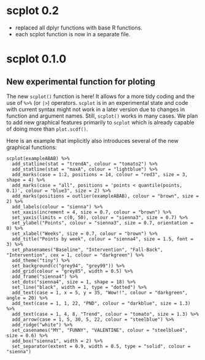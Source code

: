 # scplot 0.2

- replaced all dplyr functions with base R functions.
- each scplot function is now in a separate file.

# scplot 0.1.0 

## New experimental function for ploting

The new `scplot()` function is here! It allows for a more tidy coding and the use of `%>%` (or `|>`) operators. `scplot` is in an experimental state and code with
current syntax might not work in  a later version due to changes in function and argument names. Still, `scplot()` works in many cases.
We plan to add new graphical features primarily to `scplot` which is already capable of doing more than `plot.scdf()`.

Here is an example that implicitly also introduces several of the new graphical functions:

```{.r}
scplot(exampleABAB) %>% 
  add_statline(stat = "trendA", colour = "tomato2") %>%
  add_statline(stat = "maxA", colour = "lightblue") %>%
  add_marks(case = 1:2, positions = 14, colour = "red3", size = 3, shape = 4) %>%
  add_marks(case = "all", positions = 'points < quantile(points, 0.1)', colour = "blue3", size = 2) %>%
  add_marks(positions = outlier(exampleABAB), colour = "brown", size = 2) %>%
  add_labels(colour = "sienna") %>%
  set_xaxis(increment = 4, size = 0.7, colour = "brown") %>%
  set_yaxis(limits = c(0, 50), colour = "sienna3", size = 0.7) %>%
  set_ylabel("Points", colour = "sienna3", size = 0.7, orientation = 0) %>%
  set_xlabel("Weeks", size = 0.7, colour = "brown") %>%
  add_title("Points by week", colour = "sienna4", size = 1.5, font = 3) %>%
  set_phasenames("Baseline", "Intervention", "Fall-Back", "Intervention", cex = 1, colour = "darkgreen") %>%
  add_theme("tiny") %>%
  set_background(c("grey94", "grey99")) %>%
  add_grid(colour = "grey85", width = 0.5) %>%
  add_frame("sienna4") %>%
  set_dots("sienna4", size = 1, shape = 18) %>%
  set_line("black", width = 1, type = "dotted") %>%
  add_text(case = 1, x = 5, y = 35, "Wow!!", colour = "darkgreen", angle = 20) %>%
  add_text(case = 1, 1, 22, "PND", colour = "darkblue", size = 1.3) %>%
  add_text(case = 1, 4, 8, "Trend", colour = "tomato", size = 1.3) %>%
  add_arrow(case = 1, 5, 30, 5, 22, colour = "steelblue") %>%
  add_ridge("white") %>%
  set_casenames("MY", "FUNNY", "VALENTINE", colour = "steelblue4", size = 0.6) %>%
  add_box("sienna1", width = 2) %>%
  set_separator(extent = 0.9, width = 0.5, type = "solid", colour = "sienna")
```


